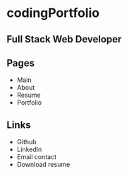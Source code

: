 # codingPortfolio

## Full Stack Web Developer
## Pages 
- Main
- About
- Resume
- Portfolio
## Links
- Github
- LinkedIn
- Email contact
- Download resume